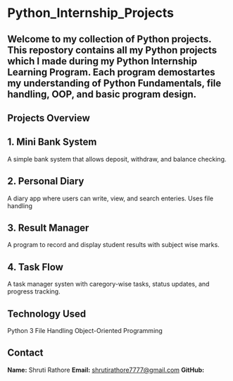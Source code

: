 # Python_Internship_Projects
Welcome to my collection of Python projects.
This repostory contains all my Python projects which I made during my Python Internship Learning Program.
Each program demostartes my understanding of Python Fundamentals, file handling, OOP, and basic program design.
----
## Projects Overview
## 1. Mini Bank System 
A simple bank system that allows deposit, withdraw, and balance checking.

## 2. Personal Diary
A diary app where users can write, view, and search enteries. Uses file handling

## 3. Result Manager
A program to record and display student results with subject wise marks.

## 4. Task Flow 
A task manager systen with caregory-wise tasks, status updates, and progress tracking.

## Technology Used
Python 3
File Handling
Object-Oriented Programming

## Contact
**Name:** Shruti Rathore
**Email:** shrutirathore7777@gmail.com
**GitHub:**
